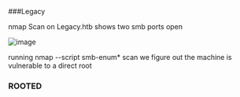###Legacy

nmap Scan on Legacy.htb shows two smb ports open

![image](https://user-images.githubusercontent.com/12541755/115530987-e43e2880-a259-11eb-8af2-9e61e6320451.png)


running nmap --script smb-enum*   scan we figure out the machine is vulnerable to a direct root 
### ROOTED
